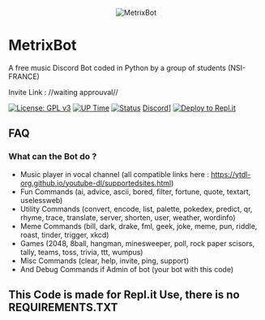 <p align="center">
    <img src="https://lh4.googleusercontent.com/4h4GE2sOzkJchG2zW-GFG3AA5TMLkS0TqGKPcAiIZgPmGAoXI9A0_vsamamjsb1V1kh7PsgAVPb1uk4kNqKYYRrzd0-OmnPwPHOaOwmsqli6NGanKA=w1280" alt="MetrixBot" />
</p>

# MetrixBot

A free music Discord Bot coded in Python by a group of students (NSI-FRANCE)

Invite Link :
//waiting approuval//

[![License: GPL v3](https://img.shields.io/badge/License-GPLv3-blue.svg)](https://www.gnu.org/licenses/gpl-3.0)
[![UP Time](https://img.shields.io/uptimerobot/ratio/m786026037-d95752be403d6151efe0f9c7)](https://bit.ly/hugofnmbot)
[![Status](https://img.shields.io/uptimerobot/status/m786026037-d95752be403d6151efe0f9c7)](https://bit.ly/hugofnmbot)
[Discord](https://img.shields.io/discord/370660141521043469?color=yellow)]
[![Deploy to Repl.it](https://img.shields.io/badge/Deploy%20to%20Repl.it-Deploy-blueviolet)](https://repl.it/@hugofnm/MetrixBot)

## FAQ

### What can the Bot do ?

* Music player in vocal channel (all compatible links here : https://ytdl-org.github.io/youtube-dl/supportedsites.html)
* Fun Commands (ai, advice, ascii, bored, filter, fortune, quote, textart, uselessweb) 
* Utility Commands (convert, encode, list, palette, pokedex, predict, qr, rhyme, trace, translate, server, shorten, user, weather, wordinfo)
* Meme Commands (bill, dark, drake, fml, geek, joke, meme, pun, riddle, roast, tinder, trigger, xkcd)
* Games (2048, 8ball, hangman, minesweeper, poll, rock paper scisors, tally, teams, toss, trivia, ttt, wumpus)
* Misc Commands (clear, help, invite, ping, support)
* And Debug Commands if Admin of bot (your bot with this code)

## This Code is made for Repl.it Use, there is no REQUIREMENTS.TXT
